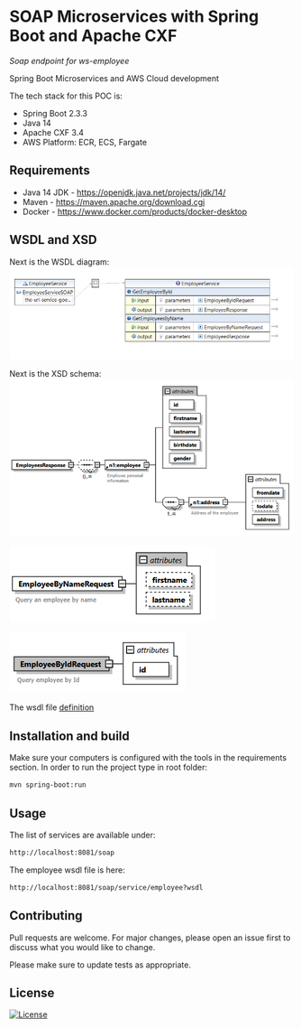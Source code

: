 # SOAP Microservices with Spring Boot and Apache CXF
*Soap endpoint for ws-employee*

Spring Boot Microservices and AWS Cloud development 

The tech stack for this POC is:
* Spring Boot 2.3.3
* Java 14
* Apache CXF 3.4
* AWS Platform: ECR, ECS, Fargate
 
## Requirements
* Java 14 JDK - https://openjdk.java.net/projects/jdk/14/
* Maven - https://maven.apache.org/download.cgi
* Docker - https://www.docker.com/products/docker-desktop

## WSDL and XSD
Next is the WSDL diagram:
![WSDL Diagram](/doc/wsdl-diagram.png)

Next is the XSD schema:
![XSD Schema](/doc/xsd-employeesresponse.png)

![XSD Schema](/doc/xsd-employeebynamerequest.png)

![XSD Schema](/doc/xsd-employeebyidrequest.png)

The wsdl file [definition](/src/main/resources/wsdl/EmployeeServices.wsdl)

## Installation and build

Make sure your computers is configured with the tools in the requirements section.
In order to run the project type in root folder:
```bash
mvn spring-boot:run
```

## Usage
The list of services are available under:
```html
http://localhost:8081/soap
```

The employee wsdl file is here:
```html
http://localhost:8081/soap/service/employee?wsdl
```

## Contributing
Pull requests are welcome. For major changes, please open an issue first to discuss what you would like to change.

Please make sure to update tests as appropriate.

## License
[![License](https://img.shields.io/badge/License-Apache%202.0-yellowgreen.svg)](https://opensource.org/licenses/Apache-2.0)